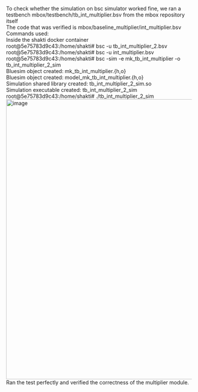 To check whether the simulation on bsc simulator worked fine, we ran a testbench mbox/testbench/tb_int_multiplier.bsv from the mbox repository itself
<br>The code that was verified is mbox/baseline_multiplier/int_multiplier.bsv
<br>Commands used:
<br>Inside the shakti docker container
<br>root@5e75783d9c43:/home/shakti# bsc -u tb_int_multiplier_2.bsv
<br>root@5e75783d9c43:/home/shakti# bsc -u int_multiplier.bsv
<br>root@5e75783d9c43:/home/shakti# bsc -sim -e mk_tb_int_multiplier -o tb_int_multiplier_2_sim
  <br>  Bluesim object created: mk_tb_int_multiplier.{h,o}
  <br>  Bluesim object created: model_mk_tb_int_multiplier.{h,o}
  <br>  Simulation shared library created: tb_int_multiplier_2_sim.so
  <br>  Simulation executable created: tb_int_multiplier_2_sim
<br>root@5e75783d9c43:/home/shakti# ./tb_int_multiplier_2_sim
<img width="1268" height="760" alt="image" src="https://github.com/user-attachments/assets/dfa81e6d-1da0-42d5-8330-58265318a44c" />
Ran the test perfectly and verified the correctness of the multiplier module.
